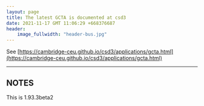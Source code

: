 ```yaml
---
layout: page
title: The latest GCTA is documented at csd3
date: 2021-11-17 GMT 11:06:29 +668376687
header:
    image_fullwidth: "header-bus.jpg"
---
```


See [https://cambridge-ceu.github.io/csd3/applications/gcta.html](https://cambridge-ceu.github.io/csd3/applications/gcta.html)

<!--more-->

---

## NOTES

This is 1.93.3beta2
